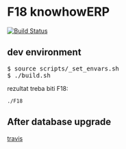 # F18 knowhowERP

[![Build
Status](https://secure.travis-ci.org/knowhow/F18_knowhow.png?branch=master)](https://travis-ci.org/knowhow/F18_knowhow)

## dev environment

<pre>
$ source scripts/<ubuntu|mac|win>_set_envars.sh
$ ./build.sh
</pre>

rezultat treba biti F18:

```
./F18
```

## After database upgrade

[travis](https://github.com/knowhow/F18_knowhow/blob/master/TRAVIS.md)
